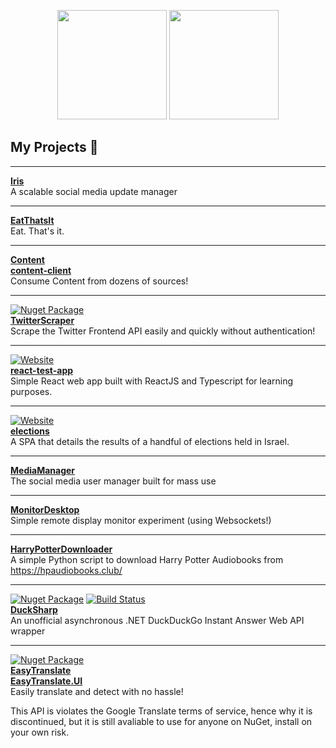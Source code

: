 <p align="center"> 
    <img src="https://i.imgur.com/5HX4pJg.png" height="175pt">
    <img src="https://i.imgur.com/bhpuPcO.png" height="175pt">
</p>

## My Projects :pencil:

<hr>

**[Iris](https://github.com/TheMulti0/Iris)**
<br>
A scalable social media update manager

<hr>

**[EatThatsIt](https://github.com/TheMulti0/EatThatsIt)**
<br>
Eat. That's it.

<hr>

**[Content](https://github.com/TheMulti0/Content)**
<br>
**[content-client](https://github.com/TheMulti0/content-client)**
<br>
Consume Content from dozens of sources!

<hr>

[![Nuget Package](https://img.shields.io/nuget/v/TheMulti0.TwitterScraper)](https://www.nuget.org/packages/TheMulti0.TwitterScraper)
<br>
**[TwitterScraper](https://github.com/TheMulti0/TwitterScraper)**
<br>
Scrape the Twitter Frontend API easily and quickly without authentication!

<hr>

[![Website](https://img.shields.io/website?url=https%3A%2F%2Fthemulti0.github.io%2Freact-test-app%2F)](https://themulti0.github.io/react-test-app)
<br>
**[react-test-app](https://github.com/TheMulti0/react-test-app)**
<br>
Simple React web app built with ReactJS and Typescript for learning purposes.

<hr>

[![Website](https://img.shields.io/website?url=https%3A%2F%2Fthemulti0.github.io%2Felections%2F)](https://themulti0.github.io/elections)
<br>
**[elections](https://github.com/TheMulti0/elections)**
<br>
A SPA that details the results of a handful of elections held in Israel.

<hr>

**[MediaManager](https://github.com/TheMulti0/MediaManager)**
<br>
The social media user manager built for mass use

<hr>

**[MonitorDesktop](https://github.com/TheMulti0/MonitorDesktop)**
<br>
Simple remote display monitor experiment (using Websockets!)

<hr>

**[HarryPotterDownloader](https://github.com/TheMulti0/HarryPotterDownloader)**
<br>
A simple Python script to download Harry Potter Audiobooks from https://hpaudiobooks.club/

<hr>

[![Nuget Package](https://img.shields.io/nuget/v/TheMulti0.DuckSharp.svg)](https://www.nuget.org/packages/TheMulti0.DuckSharp)
[![Build Status](https://travis-ci.org/TheMulti0/DuckSharp.svg?branch=master)](https://travis-ci.org/TheMulti0/DuckSharp)
<br>
**[DuckSharp](https://github.com/TheMulti0/DuckSharp)**
<br>
An unofficial asynchronous .NET DuckDuckGo Instant Answer Web API wrapper

<hr>

[![Nuget Package](https://img.shields.io/nuget/v/TheMulti0.EasyTranslate.svg)](https://www.nuget.org/packages/TheMulti0.EasyTranslate)
<br>
**[EasyTranslate](https://github.com/TheMulti0/EasyTranslate)**
<br>
**[EasyTranslate.UI](https://github.com/TheMulti0/EasyTranslate.UI)**
<br>
Easily translate and detect with no hassle!

This API is violates the Google Translate terms of service, hence why it is discontinued, but it is still avaliable to use for anyone on NuGet, install on your own risk.


<!--
**TheMulti0/TheMulti0** is a ✨ _special_ ✨ repository because its `README.md` (this file) appears on your GitHub profile.

Here are some ideas to get you started:

- 🔭 I’m currently working on ...
- 🌱 I’m currently learning ...
- 👯 I’m looking to collaborate on ...
- 🤔 I’m looking for help with ...
- 💬 Ask me about ...
- 📫 How to reach me: ...
- 😄 Pronouns: ...
- ⚡ Fun fact: ...
-->
